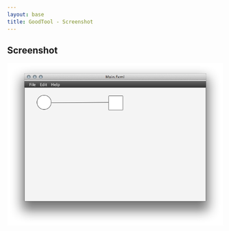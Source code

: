 ```yaml
---
layout: base
title: GoodTool - Screenshot
---
```



## Screenshot

![GUI Screenshot](./img/GoodToolGui.png "Screenshot")
